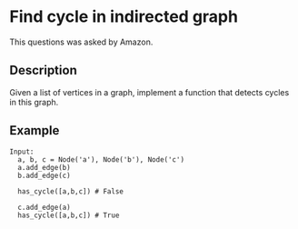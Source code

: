 # Find cycle in indirected graph

This questions was asked by Amazon.

## Description

Given a list of vertices in a graph, implement a function that detects cycles in this graph.

## Example

```
Input:
  a, b, c = Node('a'), Node('b'), Node('c')
  a.add_edge(b)
  b.add_edge(c)

  has_cycle([a,b,c]) # False

  c.add_edge(a)
  has_cycle([a,b,c]) # True
```
